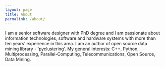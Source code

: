 ```yaml
---
layout: page
title: About
permalink: /about/
---
```


I am a senior software designer with PhD degree and I am passionate about information technologies, software and hardware systems with more than ten years’ experience in this area. I am an author of open source data mining library - 'pyclustering'. My general interests: С++, Python, Multiprocessing, Parallel-Computing, Telecommunications, Open Source, Data Mining.